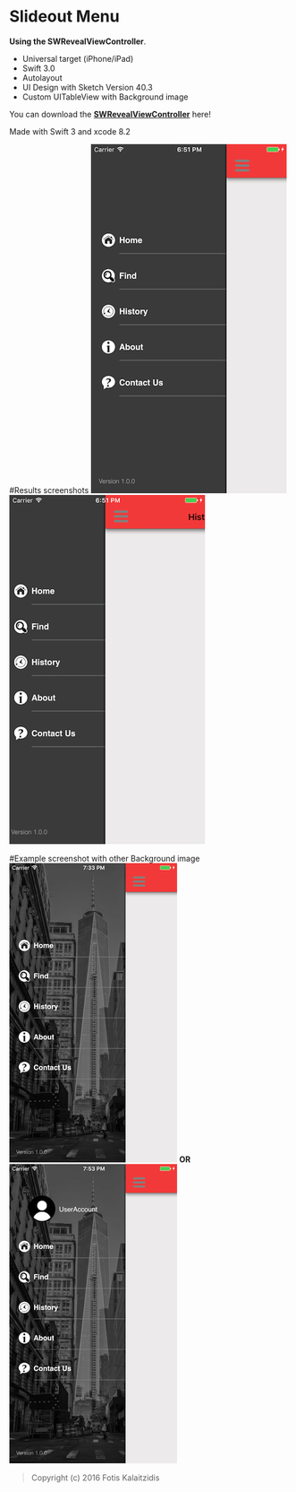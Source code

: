 # Slideout Menu

**Using the SWRevealViewController**. 

* Universal target (iPhone/iPad)
* Swift 3.0
* Autolayout
* UI Design with Sketch Version 40.3
* Custom UITableView with Background image

You can download the **[SWRevealViewController](https://github.com/John-Lluch/SWRevealViewController)** here!

Made with Swift 3 and xcode 8.2

#Results screenshots
![MacDown Screenshot](https://github.com/fkalai/SlideOutMenu/blob/master/01.png)
![MacDown Screenshot](https://github.com/fkalai/SlideOutMenu/blob/master/02.png)

#Example screenshot with other Background image
![MacDown Screenshot](https://github.com/fkalai/SlideOutMenu/blob/master/04.png) **OR**
![MacDown Screenshot](https://github.com/fkalai/SlideOutMenu/blob/master/05.png)

> Copyright (c) 2016 Fotis Kalaitzidis
